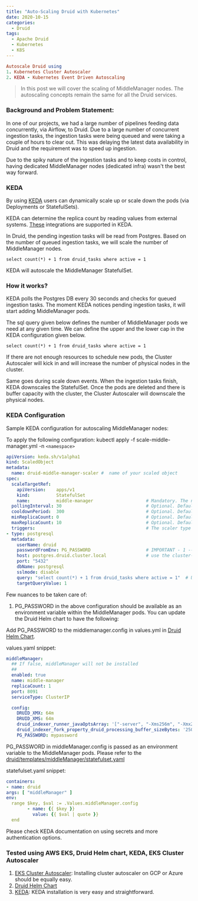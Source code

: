 ```yaml
---
title: "Auto-Scaling Druid with Kubernetes"
date: 2020-10-15
categories:
  - Druid
tags:
  - Apache Druid
  - Kubernetes
  - K8S
---
```


```ruby
Autoscale Druid using 
1. Kubernetes Cluster Autoscaler 
2. KEDA - Kubernetes Event Driven Autoscaling
```

> In this post we will cover the scaling of MiddleManager nodes. The autoscaling concepts remain the same for all the Druid services.

### Background and Problem Statement: 
In one of our projects, we had a large number of pipelines feeding data concurrently, via Airflow, to Druid. Due to a large number of concurrent ingestion tasks, the ingestion tasks were being queued and were taking a couple of hours to clear out. This was delaying the latest data availability in Druid and the requirement was to speed up ingestion.

Due to the spiky nature of the ingestion tasks and to keep costs in control, having dedicated MiddleManager nodes (dedicated infra) wasn't the best way forward.

### KEDA 

By using [KEDA](https://keda.sh/) users can dynamically scale up or scale down the pods (via Deployments or StatefulSets).

KEDA can determine the replica count by reading values from external systems. [These](https://keda.sh/docs/2.0/scalers/) integrations are supported in KEDA.

In Druid, the pending ingestion tasks will be read from Postgres. Based on the number of queued ingestion tasks, we will scale the number of MiddleManager nodes.


```
select count(*) + 1 from druid_tasks where active = 1
```
KEDA will autoscale the MiddleManager StatefulSet.


### How it works?
KEDA polls the Postgres DB every 30 seconds and checks for queued ingestion tasks. The moment KEDA notices pending ingestion tasks, it will start adding MiddleManager pods. 

The sql query given below defines the number of MiddleManager pods we need at any given time. We can define the upper and the lower cap in the KEDA configuration given below.

```
select count(*) + 1 from druid_tasks where active = 1
```

If there are not enough resources to schedule new pods, the Cluster Autoscaler will kick in and will increase the number of physical nodes in the cluster.

Same goes during scale down events. When the ingestion tasks finish, KEDA downscales the StatefulSet. 
Once the pods are deleted and there is buffer capacity with the cluster, the Cluster Autoscaler will downscale the physical nodes.

### KEDA Configuration

Sample KEDA configuration for autoscaling MiddleManager nodes:

To apply the following configuration: kubectl apply -f scale-middle-manager.yml -n `<namespace>`

```yml
apiVersion: keda.sh/v1alpha1
kind: ScaledObject
metadata:
  name: druid-middle-manager-scaler #  name of your scaled object
spec:
  scaleTargetRef:
    apiVersion:    apps/v1  
    kind:          StatefulSet                       
    name:          middle-manager                    # Mandatory. The name of the middle-manager StatefulSet in your installation
  pollingInterval: 30                                # Optional. Default: 30 seconds
  cooldownPeriod:  300                               # Optional. Default: 300 seconds
  minReplicaCount: 0                                 # Optional. Default: 0
  maxReplicaCount: 10                                # Optional. Default: 100
  triggers:                                          # The scaler type         
- type: postgresql
  metadata:
    userName: druid
    passwordFromEnv: PG_PASSWORD                     # IMPORTANT - 1 -- PLEASE READ BELOW ABOUT PROVIDING THE PASSWORD
    host: postgres.druid.cluster.local               # use the cluster-wide namespace as KEDA as lives in a different namespace from your postgres
    port: "5432"
    dbName: postgresql
    sslmode: disable
    query: "select count(*) + 1 from druid_tasks where active = 1"  # Users can define their own logic here.
    targetQueryValue: 1 
```

Few nuances to be taken care of: 

1. PG_PASSWORD in the above configuration should be available as an environment variable within the MiddleManager pods. 
You can update the Druid Helm chart to have the following:

Add PG_PASSWORD to the middlemanager.config in values.yml in [Druid Helm Chart](https://github.com/helm/charts/tree/master/incubator/druid).

values.yaml snippet:

```yml
middleManager:
  ## If false, middleManager will not be installed
  ##
  enabled: true
  name: middle-manager
  replicaCount: 1
  port: 8091
  serviceType: ClusterIP

  config:
    DRUID_XMX: 64m
    DRUID_XMS: 64m
    druid_indexer_runner_javaOptsArray: '["-server", "-Xms256m", "-Xmx256m", "-XX:MaxDirectMemorySize=300m", "-Duser.timezone=UTC", "-Dfile.encoding=UTF-8", "-XX:+ExitOnOutOfMemoryError", "-Djava.util.logging.manager=org.apache.logging.log4j.jul.LogManager"]'
    druid_indexer_fork_property_druid_processing_buffer_sizeBytes: '25000000'
    PG_PASSWORD: mypassword
```

PG_PASSWORD in middleManager.config is passed as an environment variable to the MiddleManager pods. 
Please refer to the [druid/templates/middleManager/statefulset.yaml](https://github.com/helm/charts/blob/master/incubator/druid/templates/middleManager/statefulset.yaml#L78)

statefulset.yaml snippet:
```yml
containers:
- name: druid
args: [ "middleManager" ]
env:
  range $key, $val := .Values.middleManager.config
        - name: {{ $key }}
          value: {{ $val | quote }}
  end
```


Please check KEDA documentation on using secrets and more authentication options.

### Tested using AWS EKS, Druid Helm chart, KEDA, EKS Cluster Autoscaler

1. [EKS Cluster Autoscaler](https://docs.aws.amazon.com/eks/latest/userguide/cluster-autoscaler.html): Installing cluster autoscaler on GCP or Azure should be equally easy.
3. [Druid Helm Chart](https://github.com/helm/charts/tree/master/incubator/druid)
4. [KEDA](https://keda.sh/): KEDA installation is very easy and straightforward.
